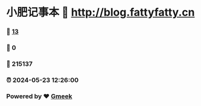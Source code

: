 # 小肥记事本 :link: http://blog.fattyfatty.cn 
### :page_facing_up: [13](http://blog.fattyfatty.cn/tag.html) 
### :speech_balloon: 0 
### :hibiscus: 215137 
### :alarm_clock: 2024-05-23 12:26:00 
### Powered by :heart: [Gmeek](https://github.com/Meekdai/Gmeek)
